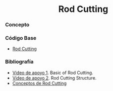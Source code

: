 <h1 align="center"> Rod Cutting </h1>

### Concepto 



### Código Base
- [Rod Cutting](https://github.com/PabloAcker/Algoritmica/blob/main/Algoritmos%20de%20investigaci%C3%B3n/Algoritmo%20Rod%20Cutting/rodCutting.cpp)

### Bibliografía
- [Video de apoyo 1](). Basic of Rod Cutting.
- [Video de apoyo 2](). Rod Cutting Structure.
- [Conceptos de Rod Cutting]()
